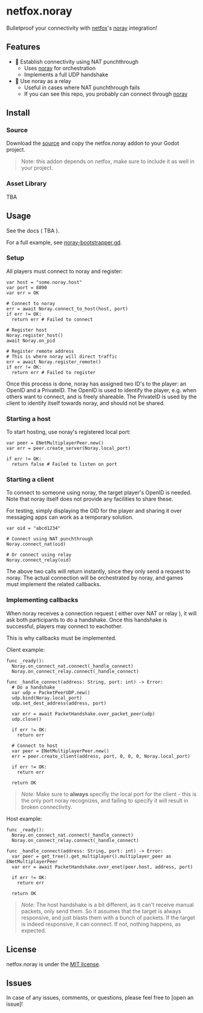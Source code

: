 # netfox.noray

Bulletproof your connectivity with [netfox]'s [noray] integration!

## Features

* 🤝 Establish connectivity using NAT punchthrough
  * Uses [noray] for orchestration
  * Implements a full UDP handshake
* 🛜 Use noray as a relay
  * Useful in cases where NAT punchthrough fails
  * If you can see this repo, you probably can connect through [noray]

## Install

### Source

Download the [source] and copy the netfox.noray addon to your Godot project.

> Note: this addon depends on netfox, make sure to include it as well in your project.

### Asset Library

TBA

## Usage

See the docs ( TBA ).

For a full example, see [noray-bootstrapper.gd].

### Setup

All players must connect to noray and register:

```gdscript
var host = "some.noray.host"
var port = 8890
var err = OK

# Connect to noray
err = await Noray.connect_to_host(host, port)
if err != OK:
  return err # Failed to connect

# Register host
Noray.register_host()
await Noray.on_pid

# Register remote address
# This is where noray will direct traffic
err = await Noray.register_remote()
if err != OK:
  return err # Failed to register
```

Once this process is done, noray has assigned two ID's to the player: an OpenID
and a PrivateID. The OpenID is used to identify the player, e.g. when others
want to connect, and is freely shareable. The PrivateID is used by the client
to identify itself towards noray, and should not be shared.

### Starting a host

To start hosting, use noray's registered local port:

```gdscript
var peer = ENetMultiplayerPeer.new()
var err = peer.create_server(Noray.local_port)

if err != OK:
  return false # Failed to listen on port
```

### Starting a client

To connect to someone using noray, the target player's OpenID is needed. Note
that noray itself does not provide any facilities to share these.

For testing, simply displaying the OID for the player and sharing it over
messaging apps can work as a temporary solution.

```gdscript
var oid = "abcd1234"

# Connect using NAT punchthrough
Noray.connect_nat(oid)

# Or connect using relay
Noray.connect_relay(oid)
```

The above two calls will return instantly, since they only send a request to
noray. The actual connection will be orchestrated by noray, and games must
implement the related callbacks.

### Implementing callbacks

When noray receives a connection request ( either over NAT or relay ), it will
ask both participants to do a handshake. Once this handshake is successful,
players may connect to eachother.

This is why callbacks must be implemented.

Client example:

```gdscript
func _ready():
  Noray.on_connect_nat.connect(_handle_connect)
  Noray.on_connect_relay.connect(_handle_connect)

func _handle_connect(address: String, port: int) -> Error:
  # Do a handshake
  var udp = PacketPeerUDP.new()
  udp.bind(Noray.local_port)
  udp.set_dest_address(address, port)

  var err = await PacketHandshake.over_packet_peer(udp)
  udp.close()

  if err != OK:
    return err

  # Connect to host
  var peer = ENetMultiplayerPeer.new()
  err = peer.create_client(address, port, 0, 0, 0, Noray.local_port)

  if err != OK:
    return err

  return OK
```

> *Note:* Make sure to **always** specifiy the local port for the client - this
> is the only port noray recognizes, and failing to specify it will result in
> broken connectivity.

Host example:

```gdscript
func _ready():
  Noray.on_connect_nat.connect(_handle_connect)
  Noray.on_connect_relay.connect(_handle_connect)

func _handle_connect(address: String, port: int) -> Error:
  var peer = get_tree().get_multiplayer().multiplayer_peer as ENetMultiplayerPeer
  var err = await PacketHandshake.over_enet(peer.host, address, port)

  if err != OK:
    return err

  return OK
```

> *Note:* The host handshake is a bit different, as it can't receive manual
> packets, only send them. So it assumes that the target is always responsive,
> and just blasts them with a bunch of packets. If the target is indeed
> responsive, it can connect. If not, nothing happens, as expected.

## License

netfox.noray is under the [MIT license](LICENSE).

## Issues

In case of any issues, comments, or questions, please feel free to [open an issue]!

[netfox]: https://github.com/foxssake/netfox
[source]: https://github.com/foxssake/netfox/archive/refs/heads/main.zip
[noray]: https://github.com/foxssake/noray
[noray-bootstrapper.gd]: ../../examples/shared/scripts/noray-bootstrapper.gd
